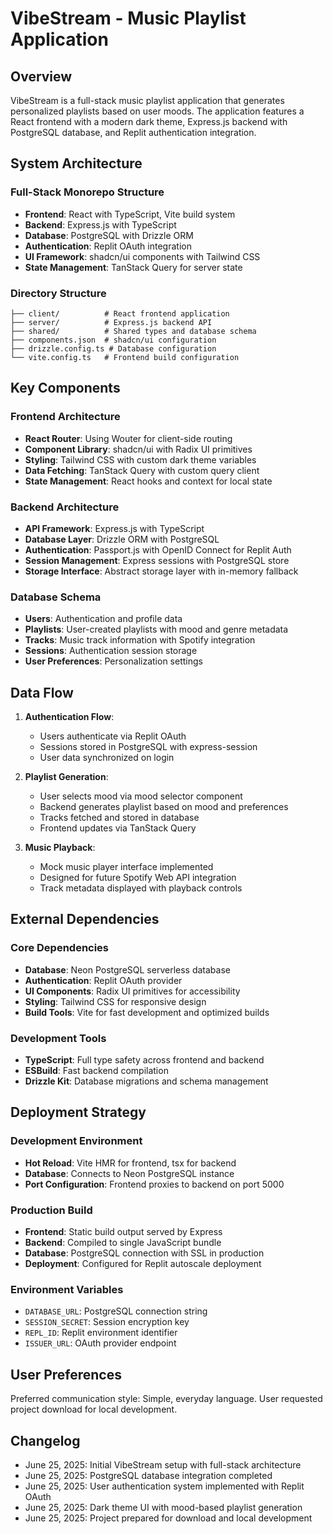 # VibeStream - Music Playlist Application

## Overview

VibeStream is a full-stack music playlist application that generates personalized playlists based on user moods. The application features a React frontend with a modern dark theme, Express.js backend with PostgreSQL database, and Replit authentication integration.

## System Architecture

### Full-Stack Monorepo Structure
- **Frontend**: React with TypeScript, Vite build system
- **Backend**: Express.js with TypeScript  
- **Database**: PostgreSQL with Drizzle ORM
- **Authentication**: Replit OAuth integration
- **UI Framework**: shadcn/ui components with Tailwind CSS
- **State Management**: TanStack Query for server state

### Directory Structure
```
├── client/          # React frontend application
├── server/          # Express.js backend API
├── shared/          # Shared types and database schema
├── components.json  # shadcn/ui configuration
├── drizzle.config.ts # Database configuration
└── vite.config.ts   # Frontend build configuration
```

## Key Components

### Frontend Architecture
- **React Router**: Using Wouter for client-side routing
- **Component Library**: shadcn/ui with Radix UI primitives
- **Styling**: Tailwind CSS with custom dark theme variables
- **Data Fetching**: TanStack Query with custom query client
- **State Management**: React hooks and context for local state

### Backend Architecture
- **API Framework**: Express.js with TypeScript
- **Database Layer**: Drizzle ORM with PostgreSQL
- **Authentication**: Passport.js with OpenID Connect for Replit Auth
- **Session Management**: Express sessions with PostgreSQL store
- **Storage Interface**: Abstract storage layer with in-memory fallback

### Database Schema
- **Users**: Authentication and profile data
- **Playlists**: User-created playlists with mood and genre metadata
- **Tracks**: Music track information with Spotify integration
- **Sessions**: Authentication session storage
- **User Preferences**: Personalization settings

## Data Flow

1. **Authentication Flow**: 
   - Users authenticate via Replit OAuth
   - Sessions stored in PostgreSQL with express-session
   - User data synchronized on login

2. **Playlist Generation**:
   - User selects mood via mood selector component
   - Backend generates playlist based on mood and preferences
   - Tracks fetched and stored in database
   - Frontend updates via TanStack Query

3. **Music Playback**:
   - Mock music player interface implemented
   - Designed for future Spotify Web API integration
   - Track metadata displayed with playback controls

## External Dependencies

### Core Dependencies
- **Database**: Neon PostgreSQL serverless database
- **Authentication**: Replit OAuth provider
- **UI Components**: Radix UI primitives for accessibility
- **Styling**: Tailwind CSS for responsive design
- **Build Tools**: Vite for fast development and optimized builds

### Development Tools
- **TypeScript**: Full type safety across frontend and backend
- **ESBuild**: Fast backend compilation
- **Drizzle Kit**: Database migrations and schema management

## Deployment Strategy

### Development Environment
- **Hot Reload**: Vite HMR for frontend, tsx for backend
- **Database**: Connects to Neon PostgreSQL instance
- **Port Configuration**: Frontend proxies to backend on port 5000

### Production Build
- **Frontend**: Static build output served by Express
- **Backend**: Compiled to single JavaScript bundle
- **Database**: PostgreSQL connection with SSL in production
- **Deployment**: Configured for Replit autoscale deployment

### Environment Variables
- `DATABASE_URL`: PostgreSQL connection string
- `SESSION_SECRET`: Session encryption key
- `REPL_ID`: Replit environment identifier
- `ISSUER_URL`: OAuth provider endpoint

## User Preferences

Preferred communication style: Simple, everyday language.
User requested project download for local development.

## Changelog

- June 25, 2025: Initial VibeStream setup with full-stack architecture
- June 25, 2025: PostgreSQL database integration completed
- June 25, 2025: User authentication system implemented with Replit OAuth
- June 25, 2025: Dark theme UI with mood-based playlist generation
- June 25, 2025: Project prepared for download and local development